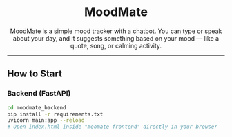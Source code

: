 <h1 align="center">MoodMate</h1>

<p align="center">
  MoodMate is a simple mood tracker with a chatbot.  
  You can type or speak about your day, and it suggests something based on your mood — like a quote, song, or calming activity.
</p>

---

## How to Start  

### Backend (FastAPI)  
```bash
cd moodmate_backend
pip install -r requirements.txt
uvicorn main:app --reload
# Open index.html inside "moomate frontend" directly in your browser
